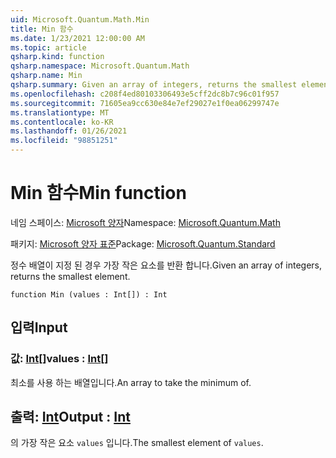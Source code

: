 ```yaml
---
uid: Microsoft.Quantum.Math.Min
title: Min 함수
ms.date: 1/23/2021 12:00:00 AM
ms.topic: article
qsharp.kind: function
qsharp.namespace: Microsoft.Quantum.Math
qsharp.name: Min
qsharp.summary: Given an array of integers, returns the smallest element.
ms.openlocfilehash: c208f4ed80103306493e5cff2dc8b7c96c01f957
ms.sourcegitcommit: 71605ea9cc630e84e7ef29027e1f0ea06299747e
ms.translationtype: MT
ms.contentlocale: ko-KR
ms.lasthandoff: 01/26/2021
ms.locfileid: "98851251"
---
```

# <a name="min-function"></a><span data-ttu-id="ed5d4-102">Min 함수</span><span class="sxs-lookup"><span data-stu-id="ed5d4-102">Min function</span></span>

<span data-ttu-id="ed5d4-103">네임 스페이스: [Microsoft 양자](xref:Microsoft.Quantum.Math)</span><span class="sxs-lookup"><span data-stu-id="ed5d4-103">Namespace: [Microsoft.Quantum.Math](xref:Microsoft.Quantum.Math)</span></span>

<span data-ttu-id="ed5d4-104">패키지: [Microsoft 양자 표준](https://nuget.org/packages/Microsoft.Quantum.Standard)</span><span class="sxs-lookup"><span data-stu-id="ed5d4-104">Package: [Microsoft.Quantum.Standard](https://nuget.org/packages/Microsoft.Quantum.Standard)</span></span>


<span data-ttu-id="ed5d4-105">정수 배열이 지정 된 경우 가장 작은 요소를 반환 합니다.</span><span class="sxs-lookup"><span data-stu-id="ed5d4-105">Given an array of integers, returns the smallest element.</span></span>

```qsharp
function Min (values : Int[]) : Int
```


## <a name="input"></a><span data-ttu-id="ed5d4-106">입력</span><span class="sxs-lookup"><span data-stu-id="ed5d4-106">Input</span></span>

### <a name="values--int"></a><span data-ttu-id="ed5d4-107">값: [Int](xref:microsoft.quantum.lang-ref.int)[]</span><span class="sxs-lookup"><span data-stu-id="ed5d4-107">values : [Int](xref:microsoft.quantum.lang-ref.int)[]</span></span>

<span data-ttu-id="ed5d4-108">최소를 사용 하는 배열입니다.</span><span class="sxs-lookup"><span data-stu-id="ed5d4-108">An array to take the minimum of.</span></span>



## <a name="output--int"></a><span data-ttu-id="ed5d4-109">출력: [Int](xref:microsoft.quantum.lang-ref.int)</span><span class="sxs-lookup"><span data-stu-id="ed5d4-109">Output : [Int](xref:microsoft.quantum.lang-ref.int)</span></span>

<span data-ttu-id="ed5d4-110">의 가장 작은 요소 `values` 입니다.</span><span class="sxs-lookup"><span data-stu-id="ed5d4-110">The smallest element of `values`.</span></span>